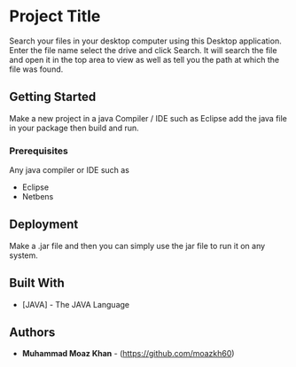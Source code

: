 # Project Title

Search your files in your desktop computer using this Desktop application. Enter the file name select the drive and click Search. It will search the file and open it in the top area to view as well as tell you the path at which the file was found.

## Getting Started

Make a new project in a java Compiler / IDE such as Eclipse add the java file in your package then build and run.

### Prerequisites

Any java compiler or IDE such as

* Eclipse
* Netbens

## Deployment

Make a .jar file and then you can simply use the jar file to run it on any system.

## Built With

* [JAVA] - The JAVA Language

## Authors

* **Muhammad Moaz Khan** - (https://github.com/moazkh60)
